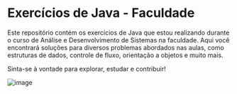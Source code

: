 # Exercícios de Java - Faculdade

Este repositório contém os exercícios de Java que estou realizando durante o curso de Análise e Desenvolvimento de Sistemas na faculdade. Aqui você encontrará soluções para diversos problemas abordados nas aulas, como estruturas de dados, controle de fluxo, orientação a objetos e muito mais.

Sinta-se à vontade para explorar, estudar e contribuir!

![image](https://github.com/user-attachments/assets/af42451e-3898-4c26-bb71-a804271592c3)
